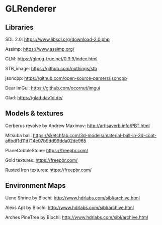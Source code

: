 # GLRenderer

## Libraries
SDL 2.0: https://www.libsdl.org/download-2.0.php

Assimp: https://www.assimp.org/

GLM: https://glm.g-truc.net/0.9.9/index.html

STB_image: https://github.com/nothings/stb

jsoncpp: https://github.com/open-source-parsers/jsoncpp

Dear ImGui: https://github.com/ocornut/imgui

Glad: https://glad.dav1d.de/

## Models & textures
Cerberus revolve by Andrew Maximov: http://artisaverb.info/PBT.html

Mitsuba ball: https://sketchfab.com/3d-models/material-ball-in-3d-coat-a6bdf1d11d714e07b9dd99dda02de965

PlaneCobbleStone: https://freepbr.com/

Gold textures: https://freepbr.com/

Rusted Iron textures: https://freepbr.com/

## Environment Maps
Ueno Shrine by Blochi: http://www.hdrlabs.com/sibl/archive.html

Alexs Apt  by Blochi: http://www.hdrlabs.com/sibl/archive.html

Arches PineTree  by Blochi: http://www.hdrlabs.com/sibl/archive.html



